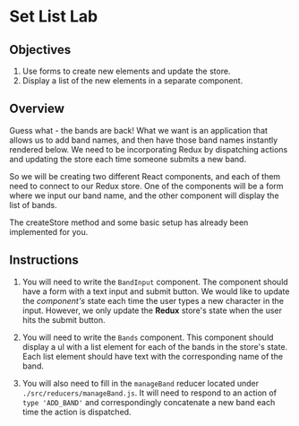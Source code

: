 # Set List Lab

## Objectives

1. Use forms to create new elements and update the store.
2. Display a list of the new elements in a separate component.

## Overview

Guess what - the bands are back! What we want is an application that allows us
to add band names, and then have those band names instantly rendered below. We
need to be incorporating Redux by dispatching actions and updating the store
each time someone submits a new band.

So we will be creating two different React components, and each of them need to
connect to our Redux store. One of the components will be a form where we input
our band name, and the other component will display the list of bands.

The createStore method and some basic setup has already been implemented for you.

## Instructions

1. You will need to write the `BandInput` component. The component should have a
form with a text input and submit button. We would like to update the
*component's* state each time the user types a new character in the input.
However, we only update the __Redux__ store's state when the user hits the
submit button.

2. You will need to write the `Bands` component. This component should display a ul
with a list element for each of the bands in the store's state. Each list
element should have text with the corresponding name of the band.

3. You will also need to fill in the `manageBand` reducer located under
`./src/reducers/manageBand.js`. It will need to respond to an action of `type
'ADD_BAND'` and correspondingly concatenate a new band each time the action is
dispatched.
